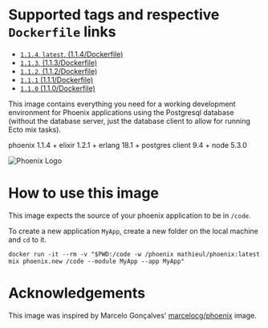 # Supported tags and respective `Dockerfile` links #

+ [`1.1.4`, `latest`, (1.1.4/Dockerfile)](https://github.com/mathieul/docker-phoenix/blob/1.1.4/Dockerfile)
+ [`1.1.3`, (1.1.3/Dockerfile)](https://github.com/mathieul/docker-phoenix/blob/1.1.3/Dockerfile)
+ [`1.1.2`, (1.1.2/Dockerfile)](https://github.com/mathieul/docker-phoenix/blob/1.1.2/Dockerfile)
+ [`1.1.1` (1.1.1/Dockerfile)](https://github.com/mathieul/docker-phoenix/blob/1.1.1/Dockerfile)
+ [`1.1.0` (1.1.0/Dockerfile)](https://github.com/mathieul/docker-phoenix/blob/1.1.0/Dockerfile)

This image contains everything you need for a working development environment for Phoenix applications using the Postgresql database (without the database server, just the database client to allow for running Ecto mix tasks).

phoenix 1.1.4 + elixir 1.2.1 + erlang 18.1 + postgres client 9.4 + node 5.3.0

![Phoenix Logo](https://www.filepicker.io/api/file/9prSmznZTiaRRmI3t89E)

# How to use this image #

This image expects the source of your phoenix application to be in `/code`.

To create a new application `MyApp`, create a new folder on the local machine and `cd` to it.

```docker
docker run -it --rm -v "$PWD:/code -w /phoenix mathieul/phoenix:latest mix phoenix.new /code --module MyApp --app MyApp"
```


# Acknowledgements #

This image was inspired by Marcelo Gonçalves' [marcelocg/phoenix](https://hub.docker.com/r/marcelocg/phoenix/) image.
